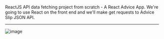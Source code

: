 
ReactJS API data fetching project from scratch - A React Advice App. We're going to use React on the front end and we'll make get requests to Advice Slip JSON API.

----------------------------------------------------------------------------------------------

![image](https://user-images.githubusercontent.com/102954942/220662492-eb97d0b0-9da2-4651-8ab6-114deb1ad159.png)

